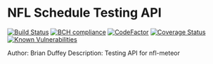# NFL Schedule Testing API

[![Build Status](https://travis-ci.org/bduff9/nfl-api.svg?branch=master)](https://travis-ci.org/bduff9/nfl-api)
[![BCH compliance](https://bettercodehub.com/edge/badge/bduff9/nfl-api?branch=master)](https://bettercodehub.com/)
[![CodeFactor](https://www.codefactor.io/repository/github/bduff9/nfl-api/badge)](https://www.codefactor.io/repository/github/bduff9/nfl-api)
[![Coverage Status](https://coveralls.io/repos/github/bduff9/nfl-api/badge.svg?branch=master)](https://coveralls.io/github/bduff9/nfl-api?branch=master)
[![Known Vulnerabilities](https://snyk.io/test/github/bduff9/nfl-api/badge.svg?targetFile=package.json)](https://snyk.io/test/github/bduff9/nfl-api?targetFile=package.json)

Author: Brian Duffey
Description: Testing API for nfl-meteor
